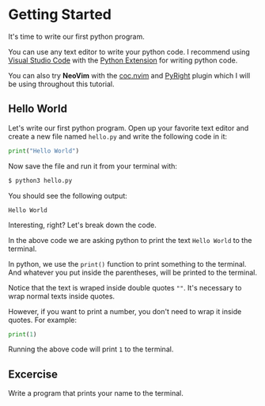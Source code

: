 # Getting Started

It's time to write our first python program.

You can use any text editor to write your python code. I recommend using [Visual Studio Code](https://code.visualstudio.com/) with the [Python Extension](https://marketplace.visualstudio.com/items?itemName=ms-python.python) for writing python code.

You can also try **NeoVim** with the [coc.nvim](https://github.com/neoclide/coc.nvim) and [PyRight](https://github.com/fannheyward/coc-pyright) plugin which I will be using throughout this tutorial.


## Hello World

Let's write our first python program. Open up your favorite text editor and create a new file named `hello.py` and write the following code in it:

```python
print("Hello World")
```

Now save the file and run it from your terminal with:
```bash
$ python3 hello.py
```

You should see the following output:
```
Hello World
```

Interesting, right? Let's break down the code.

In the above code we are asking python to print the text `Hello World` to the terminal.

In python, we use the `print()` function to print something to the terminal. And whatever you put inside the parentheses, will be printed to the terminal.

Notice that the text is wraped inside double quotes `""`. It's necessary to wrap normal texts inside quotes.

However, if you want to print a number, you don't need to wrap it inside quotes. For example:
```python
print(1)
```
Running the above code will print `1` to the terminal.


## Excercise

Write a program that prints your name to the terminal.

